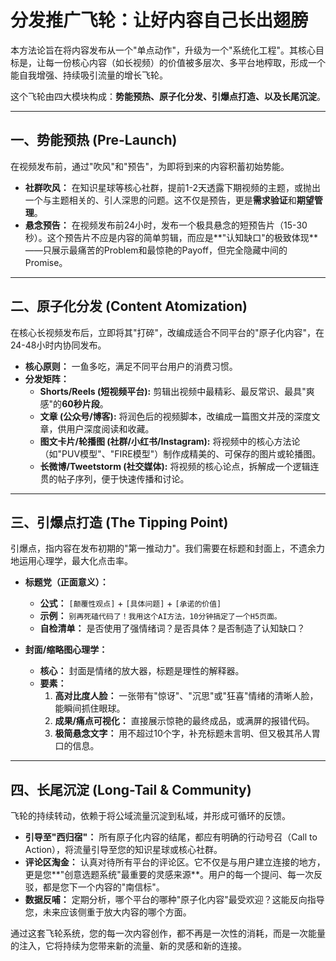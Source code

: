 # 分发推广飞轮：让好内容自己长出翅膀

本方法论旨在将内容发布从一个"单点动作"，升级为一个"系统化工程"。其核心目标是，让每一份核心内容（如长视频）的价值被多层次、多平台地榨取，形成一个能自我增强、持续吸引流量的增长飞轮。

这个飞轮由四大模块构成：**势能预热、原子化分发、引爆点打造、以及长尾沉淀**。

---

## 一、势能预热 (Pre-Launch)

在视频发布前，通过"吹风"和"预告"，为即将到来的内容积蓄初始势能。

-   **社群吹风：** 在知识星球等核心社群，提前1-2天透露下期视频的主题，或抛出一个与主题相关的、引人深思的问题。这不仅是预告，更是**需求验证**和**期望管理**。
-   **悬念预告：** 在视频发布前24小时，发布一个极具悬念的短预告片（15-30秒）。这个预告片不应是内容的简单剪辑，而应是**"认知缺口"的极致体现**——只展示最痛苦的Problem和最惊艳的Payoff，但完全隐藏中间的Promise。

---

## 二、原子化分发 (Content Atomization)

在核心长视频发布后，立即将其"打碎"，改编成适合不同平台的"原子化内容"，在24-48小时内协同发布。

-   **核心原则：** 一鱼多吃，满足不同平台用户的消费习惯。
-   **分发矩阵：**
    -   **Shorts/Reels (短视频平台):** 剪辑出视频中最精彩、最反常识、最具"爽感"的**60秒片段**。
    -   **文章 (公众号/博客):** 将润色后的视频脚本，改编成一篇图文并茂的深度文章，供用户深度阅读和收藏。
    -   **图文卡片/轮播图 (社群/小红书/Instagram):** 将视频中的核心方法论（如"PUV模型"、"FIRE模型"）制作成精美的、可保存的图片或轮播图。
    -   **长微博/Tweetstorm (社交媒体):** 将视频的核心论点，拆解成一个逻辑连贯的帖子序列，便于快速传播和讨论。

---

## 三、引爆点打造 (The Tipping Point)

引爆点，指内容在发布初期的"第一推动力"。我们需要在标题和封面上，不遗余力地运用心理学，最大化点击率。

-   **标题党（正面意义）：**
    -   **公式：** `[颠覆性观点]` + `[具体问题]` + `[承诺的价值]`
    -   **示例：** `别再死磕代码了！我用这个AI方法，10分钟搞定了一个H5页面。`
    -   **自检清单：** 是否使用了强情绪词？是否具体？是否制造了认知缺口？

-   **封面/缩略图心理学：**
    -   **核心：** 封面是情绪的放大器，标题是理性的解释器。
    -   **要素：**
        1.  **高对比度人脸：** 一张带有"惊讶"、"沉思"或"狂喜"情绪的清晰人脸，能瞬间抓住眼球。
        2.  **成果/痛点可视化：** 直接展示惊艳的最终成品，或满屏的报错代码。
        3.  **极简悬念文字：** 用不超过10个字，补充标题未言明、但又极其吊人胃口的信息。

---

## 四、长尾沉淀 (Long-Tail & Community)

飞轮的持续转动，依赖于将公域流量沉淀到私域，并形成可循环的反馈。

-   **引导至"西归宿"：** 所有原子化内容的结尾，都应有明确的行动号召（Call to Action），将流量引导至您的知识星球或核心社群。
-   **评论区淘金：** 认真对待所有平台的评论区。它不仅是与用户建立连接的地方，更是您**"创意选题系统"最重要的灵感来源**。用户的每一个提问、每一次反驳，都是您下一个内容的"南信标"。
-   **数据反哺：** 定期分析，哪个平台的哪种"原子化内容"最受欢迎？这能反向指导您，未来应该侧重于放大内容的哪个方面。

通过这套飞轮系统，您的每一次内容创作，都不再是一次性的消耗，而是一次能量的注入，它将持续为您带来新的流量、新的灵感和新的连接。 
